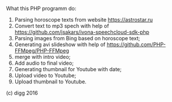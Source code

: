 What this PHP programm do:

1. Parsing horoscope texts from website https://astrostar.ru
2. Convert text to mp3 spech with help of https://github.com/jsakars/ivona-speechcloud-sdk-php
3. Parsing images from Bing based on horoscope text;
4. Generating avi slideshow with help of https://github.com/PHP-FFMpeg/PHP-FFMpeg
5. merge with intro video;
6. Add audio to final video;
7. Generating thumbnail for Youtube with date;
8. Upload video to Youtube;
9. Upload thumbnail to Youtube.

(c) digg 2016
